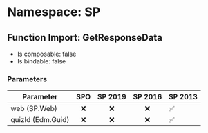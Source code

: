 # Namespace: SP

## Function Import: GetResponseData

- Is composable: false
- Is bindable: false

### Parameters

Parameter | SPO | SP 2019 | SP 2016 | SP 2013
----------|:---:|:-------:|:-------:|:-------
web (SP.Web) | ❌ | ❌ | ❌ | ✅
quizId (Edm.Guid) | ❌ | ❌ | ❌ | ✅
